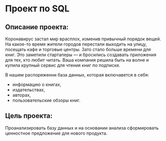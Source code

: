 # Проект по SQL

## Описание проекта: 
Коронавирус застал мир врасплох, изменив привычный порядок вещей. На какое-то время жители городов перестали выходить на улицу, посещать кафе и торговые центры. Зато стало больше времени для книг. Это заметили стартаперы — и бросились создавать приложения для тех, кто любит читать.
Ваша компания решила быть на волне и купила крупный сервис для чтения книг по подписке. 

В нашем распоряженни база данных, которая включавется в себя:
* информацию о книгах,
* издательствах,
* авторах,
* пользовательские обзоры книг.

## Цель проекта: 
Проанализировать базу данных и на основании анализа сформировать ценностное предложение для нового продукта.

